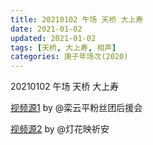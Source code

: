 ```yaml
---
title: 20210102 午场 天桥 大上寿 
date: 2021-01-02
updated: 2021-01-02
tags: [天桥, 大上寿, 相声] 
categories: 庚子年场次(2020) 
---
```

20210102 午场 天桥 大上寿 



[视频源1]() by @栾云平粉丝团后援会

[视频源2]()  by @灯花映祈安
